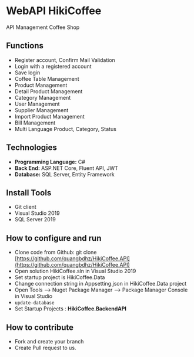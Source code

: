 # WebAPI HikiCoffee

API Management Coffee Shop

## Functions

* Register account, Confirm Mail Validation
* Login with a registered account
* Save login
* Coffee Table Management
* Product Management
* Detail Product Management
* Category Management
* User Management
* Supplier Management
* Import Product Management
* Bill Management
* Multi Language Product, Category, Status

## Technologies

* **Programming Language:** C#
* **Back End:**  ASP.NET Core, Fluent API, JWT
* **Database:** SQL Server, Entity Framework

## Install Tools

- Git client
- Visual Studio 2019
- SQL Server 2019

## How to configure and run

- Clone code from Github: git clone [https://github.com/quangbdhz/HikiCoffee.API](https://github.com/quangbdhz/HikiCoffee.API)
- Open solution HikiCoffee.sln in Visual Studio 2019
- Set startup project is HikiCoffee.Data
- Change connection string in Appsetting.json in HikiCoffee.Data project
- Open Tools --> Nuget Package Manager --> Package Manager Console in Visual Studio
- ```update-database```
- Set Startup Projects : **HikiCoffee.BackendAPI**

## How to contribute

- Fork and create your branch
- Create Pull request to us.
